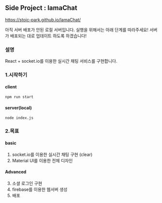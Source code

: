 ## Side Project : lamaChat

https://stoic-park.github.io/lamaChat/

아직 서버 배포가 안된 로컬 서버입니다.
실행을 위해서는 아래 단계를 따라주세요!
서버가 배포되는 대로 업데이트 하도록 하겠습니다!

### 설명

React + socket.io를 이용한 실시간 채팅 서비스를 구현합니다.

### 1.시작하기

#### client

`npm run start`

#### server(local)

`node index.js`

### 2.목표

#### basic

1. socket.io를 이용한 실시간 채팅 구현 (clear)
2. Material UI를 이용한 전체 디자인

#### Advanced

3. 소셜 로그인 구현
4. firebase를 이용한 웹서버 생성
5. 배포
